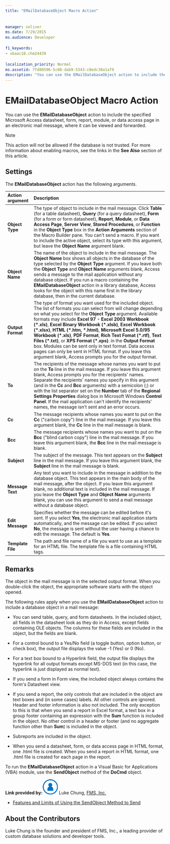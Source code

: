 ```yaml
---
title: "EMailDatabaseObject Macro Action"
  
  
manager: soliver
ms.date: 7/29/2015
ms.audience: Developer
 
f1_keywords:
- vbaac10.chm24439
  
localization_priority: Normal
ms.assetid: 7fd80596-5c08-dab9-5343-c0edc38a1af9
description: "You can use the EMailDatabaseObject action to include the specified Microsoft Access datasheet, form, report, module, or data access page in an electronic mail message, where it can be viewed and forwarded."
---
```


# EMailDatabaseObject Macro Action

You can use the **EMailDatabaseObject** action to include the specified Microsoft Access datasheet, form, report, module, or data access page in an electronic mail message, where it can be viewed and forwarded. 
  
> [!NOTE]
> This action will not be allowed if the database is not trusted. For more information about enabling macros, see the links in the **See Also** section of this article. 
  
## Settings

The **EMailDatabaseObject** action has the following arguments. 
  
|**Action argument**|**Description**|
|:-----|:-----|
|**Object Type** <br/> |The type of object to include in the mail message. Click **Table** (for a table datasheet), **Query** (for a query datasheet), **Form** (for a form or form datasheet), **Report**, **Module**, or **Data Access Page**, **Server View**, **Stored Procedures**, or **Function** in the **Object Type** box in the **Action Arguments** section of the Macro Builder pane. You can't send a macro. If you want to include the active object, select its type with this argument, but leave the **Object Name** argument blank.  <br/> |
|**Object Name** <br/> |The name of the object to include in the mail message. The **Object Name** box shows all objects in the database of the type selected by the **Object Type** argument. If you leave both the **Object Type** and **Object Name** arguments blank, Access sends a message to the mail application without any database object. If you run a macro containing the **EMailDatabaseObject** action in a library database, Access looks for the object with this name first in the library database, then in the current database.  <br/> |
|**Output Format** <br/> |The type of format you want used for the included object. The list of formats you can select from will change depending on what you select for the **Object Type** argument. Available formats may include **Excel 97 - Excel 2003 Workbook (\*.xls)**, **Excel Binary Workbook (\*.xlsb)**, **Excel Workbook (\*.xlsx)**, **HTML (\*.htm, \*.html)**, **Microsoft Excel 5.0/95 Workbook (\*.xls)**, **PDF Format**, **Rich Text Fomat (\*.rtf)**, **Text Files (\*.txt)**, or **XPS Format (\*.xps)**. in the **Output Format** box. Modules can be sent only in text format. Data access pages can only be sent in HTML format. If you leave this argument blank, Access prompts you for the output format.  <br/> |
|**To** <br/> |The recipients of the message whose names you want to put on the **To** line in the mail message. If you leave this argument blank, Access prompts you for the recipients' names. Separate the recipients' names you specify in this argument (and in the **Cc** and **Bcc** arguments) with a semicolon (;) or with the list separator set on the **Number** tab of the **Regional Settings Properties** dialog box in Microsoft Windows **Control Panel**. If the mail application can't identify the recipients' names, the message isn't sent and an error occurs.  <br/> |
|**Cc** <br/> |The message recipients whose names you want to put on the **Cc** ("carbon copy") line in the mail message. If you leave this argument blank, the **Cc** line in the mail message is blank.  <br/> |
|**Bcc** <br/> |The message recipients whose names you want to put on the **Bcc** ("blind carbon copy") line in the mail message. If you leave this argument blank, the **Bcc** line in the mail message is blank.  <br/> |
|**Subject** <br/> |The subject of the message. This text appears on the **Subject** line in the mail message. If you leave this argument blank, the **Subject** line in the mail message is blank.  <br/> |
|**Message Text** <br/> |Any text you want to include in the message in addition to the database object. This text appears in the main body of the mail message, after the object. If you leave this argument blank, no additional text is included in the mail message. If you leave the **Object Type** and **Object Name** arguments blank, you can use this argument to send a mail message without a database object.  <br/> |
|**Edit Message** <br/> |Specifies whether the message can be edited before it's sent. If you select **Yes**, the electronic mail application starts automatically, and the message can be edited. If you select **No**, the message is sent without the user having a chance to edit the message. The default is **Yes**.  <br/> |
|**Template File** <br/> | The path and file name of a file you want to use as a template for an HTML file. The template file is a file containing HTML tags.  <br/> |
   
## Remarks

The object in the mail message is in the selected output format. When you double-click the object, the appropriate software starts with the object opened.
  
 The following rules apply when you use the **EMailDatabaseObject** action to include a database object in a mail message: 
  
- You can send table, query, and form datasheets. In the included object, all fields in the datasheet look as they do in Access, except fields containing OLE objects. The columns for these fields are included in the object, but the fields are blank.
    
- For a control bound to a Yes/No field (a toggle button, option button, or check box), the output file displays the value -1 (Yes) or 0 (No).
    
- For a text box bound to a Hyperlink field, the output file displays the hyperlink for all output formats except MS-DOS text (in this case, the hyperlink is just displayed as normal text).
    
- If you send a form in Form view, the included object always contains the form's Datasheet view.
    
- If you send a report, the only controls that are included in the object are text boxes and (in some cases) labels. All other controls are ignored. Header and footer information is also not included. The only exception to this is that when you send a report in Excel format, a text box in a group footer containing an expression with the **Sum** function is included in the object. No other control in a header or footer (and no aggregate function other than **Sum**) is included in the object.
    
- Subreports are included in the object.
    
- When you send a datasheet, form, or data access page in HTML format, one .html file is created. When you send a report in HTML format, one .html file is created for each page in the report.
    
To run the **EMailDatabaseObject** action in a Visual Basic for Applications (VBA) module, use the **SendObject** method of the **DoCmd** object. 
  
 **Link provided by:**![Community Member Icon](media/8b9774c4-6c97-470e-b3a2-56d8f786444c.png) Luke Chung, [FMS, Inc.](http://www.fmsinc.com/)
  
- [Features and Limits of Using the SendObject Method to Send](http://www.fmsinc.com/MicrosoftAccess/Email/SendObject.mdl)
    
## About the Contributors
<a name="AboutContributors"> </a>

Luke Chung is the founder and president of FMS, Inc., a leading provider of custom database solutions and developer tools. 
  

